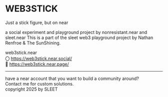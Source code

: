 # WEB3STICK
Just a stick figure, but on near

a social experiment and playground project by nonresistant.near and sleet.near
This is a part of the sleet web3 playground project by Nathan Renfroe & The SunShining.

web3stick.near
<br/>
〇 https://web3stick.near.social/
<br/>
🔗 https://web3stick.near.page/


---

have a near account that you want to build a community around?
<br/>
Contact me for custom solutions. 
<br/>
copyright 2025 by SLEET